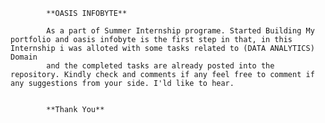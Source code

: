             **OASIS INFOBYTE**

            As a part of Summer Internship programe. Started Building My portfolio and oasis infobyte is the first step in that, in this Internship i was alloted with some tasks related to (DATA ANALYTICS) Domain 
            and the completed tasks are already posted into the repository. Kindly check and comments if any feel free to comment if any suggestions from your side. I'ld like to hear.


            **Thank You**
